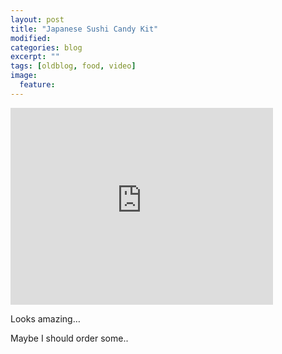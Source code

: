 ```yaml
---
layout: post
title: "Japanese Sushi Candy Kit"
modified:
categories: blog
excerpt: ""
tags: [oldblog, food, video]
image:
  feature:
---
```


<iframe width="420" height="315" src="https://www.youtube.com/embed/Gr-qewC-4gY" frameborder="0" allowfullscreen></iframe>

Looks amazing…

Maybe I should order some..
